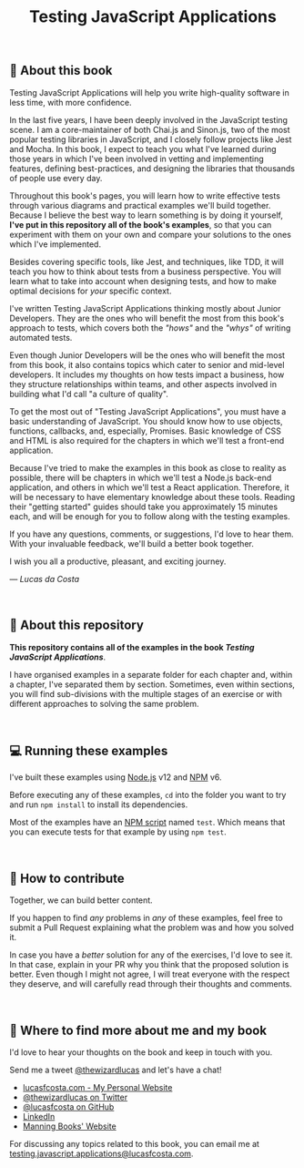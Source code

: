 <h1 align=center>Testing JavaScript Applications</h1>

<br>

## 📕 About this book

Testing JavaScript Applications will help you write high-quality software in less time, with more confidence.

In the last five years, I have been deeply involved in the JavaScript testing scene. I am a core-maintainer of both Chai.js and Sinon.js, two of the most popular testing libraries in JavaScript, and I closely follow projects like Jest and Mocha. In this book, I expect to teach you what I've learned during those years in which I've been involved in vetting and implementing features, defining best-practices, and designing the libraries that thousands of people use every day.

Throughout this book's pages, you will learn how to write effective tests through various diagrams and practical examples we'll build together. Because I believe the best way to learn something is by doing it yourself, **I've put in this repository all of the book's examples**, so that you can experiment with them on your own and compare your solutions to the ones which I've implemented.

Besides covering specific tools, like Jest, and techniques, like TDD, it will teach you how to think about tests from a business perspective. You will learn what to take into account when designing tests, and how to make optimal decisions for _your_ specific context.

I've written Testing JavaScript Applications thinking mostly about Junior Developers. They are the ones who will benefit the most from this book's approach to tests, which covers both the _"hows"_ and the _"whys"_ of writing automated tests.

Even though Junior Developers will be the ones who will benefit the most from this book, it also contains topics which cater to senior and mid-level developers. It includes my thoughts on how tests impact a business, how they structure relationships within teams, and other aspects involved in building what I'd call "a culture of quality".

To get the most out of "Testing JavaScript Applications", you must have a basic understanding of JavaScript. You should know how to use objects, functions, callbacks, and, especially, Promises. Basic knowledge of CSS and HTML is also required for the chapters in which we'll test a front-end application.

Because I've tried to make the examples in this book as close to reality as possible, there will be chapters in which we'll test a Node.js back-end application, and others in which we'll test a React application. Therefore, it will be necessary to have elementary knowledge about these tools. Reading their "getting started" guides should take you approximately 15 minutes each, and will be enough for you to follow along with the testing examples.

If you have any questions, comments, or suggestions, I'd love to hear them. With your invaluable feedback, we'll build a better book together.

I wish you all a productive, pleasant, and exciting journey.

_— Lucas da Costa_

<br>

## 📁 About this repository

**This repository contains all of the examples in the book _Testing JavaScript Applications_**.

I have organised examples in a separate folder for each chapter and, within a chapter, I've separated them by section. Sometimes, even within sections, you will find sub-divisions with the multiple stages of an exercise or with different approaches to solving the same problem.

<br>

## 💻 Running these examples

I've built these examples using [Node.js](https://nodejs.org) v12 and [NPM](https://www.npmjs.com) v6.

Before executing any of these examples, `cd` into the folder you want to try and run `npm install` to install its dependencies.

Most of the examples have an [NPM script](https://www.keithcirkel.co.uk/how-to-use-npm-as-a-build-tool/) named `test`. Which means that you can execute tests for that example by using `npm test`.

<br>

## 🤝 How to contribute

Together, we can build better content.

If you happen to find _any_ problems in _any_ of these examples, feel free to submit a Pull Request explaining what the problem was and how you solved it.

In case you have a _better_ solution for any of the exercises, I'd love to see it. In that case, explain in your PR why you think that the proposed solution is better. Even though I might not agree, I will treat everyone with the respect they deserve, and will carefully read through their thoughts and comments.

<br>

## 🔗 Where to find more about me and my book

I'd love to hear your thoughts on the book and keep in touch with you.

Send me a tweet [@thewizardlucas](https://twitter.com/thewizardlucas) and let's have a chat!

- [lucasfcosta.com - My Personal Website](https://lucasfcosta.com)
- [@thewizardlucas on Twitter](https://twitter.com/thewizardlucas)
- [@lucasfcosta on GitHub](https://github.com/lucasfcosta)
- [LinkedIn](https://www.linkedin.com/in/lucasfdacosta)
- [Manning Books' Website](https://www.manning.com/)

For discussing any topics related to this book, you can email me at testing.javascript.applications@lucasfcosta.com.
